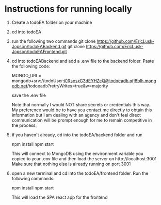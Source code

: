 # Instructions for running locally

1. Create a todoEA folder on your machine

2. cd into todoEA

3. run the following two commands
   git clone https://github.com/EricLusk-Jopson/todoEABackend.git
   git clone https://github.com/EricLusk-Jopson/todoEAFrontend.git

4. cd into todoEABackend and add a .env file to the backend folder. Paste the following code:

   MONGO_URI = mongodb+srv://todoUser:i0RsosxG3dEYHZcQ@todoeadb.pfj8blh.mongodb.net/todoeadb?retryWrites=true&w=majority

   save the .env file

   Note that normally I would NOT share secrets or credentials this way. My preference would be to have you contact me directly to obtain this information but I am dealing with an agency and don't feel direct communication will be prompt enough for me to remain competitive in the process.

5. if you haven't already, cd into the todoEA/backend folder and run

   npm install
   npm start

   This will connect to MongoDB using the environment variable you copied to your .env file and then load the server on http://localhost:3001
   Make sure that nothing else is already running on port 3001

6. open a new terminal and cd into the todoEA/frontend folder. Run the following commands:

   npm install
   npm start

   This will load the SPA react app for the frontend
